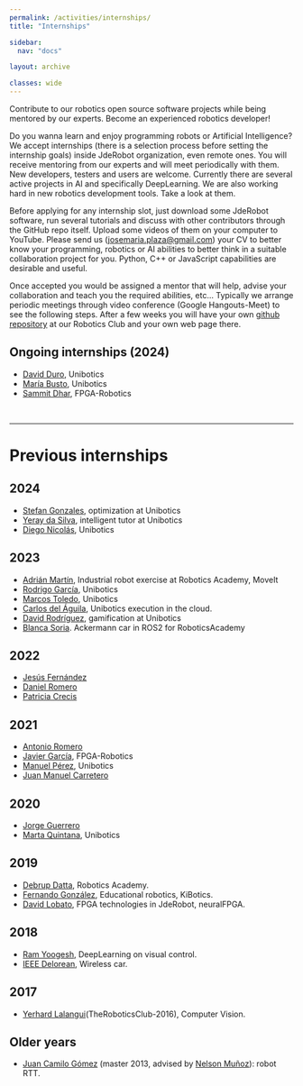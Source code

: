 ```yaml
---
permalink: /activities/internships/
title: "Internships"

sidebar:
  nav: "docs"

layout: archive

classes: wide
---
```



Contribute to our robotics open source software projects while being mentored by our experts. Become an experienced robotics developer!

Do you wanna learn and enjoy programming robots or Artificial Intelligence? We accept internships (there is a selection process before setting the internship goals) inside JdeRobot organization, even remote ones. You will receive mentoring from our experts and will meet periodically with them. New developers, testers and users are welcome. Currently there are several active projects in AI and specifically DeepLearning. We are also working hard in new robotics development tools. Take a look at them. 

Before applying for any internship slot, just download some JdeRobot software, run several tutorials and discuss with other contributors through the GitHub repo itself. Upload some videos of them on your computer to YouTube. Please send us (josemaria.plaza@gmail.com) your CV to better know your programming, robotics or AI abilities to better think in a suitable collaboration project for you. Python, C++ or JavaScript capabilities are desirable and useful.

Once accepted you would be assigned a mentor that will help, advise your collaboration and teach you the required abilities, etc... Typically we arrange periodic meetings through video conference (Google Hangouts-Meet) to see the following steps. After a few weeks you will have your own [github repository](https://github.com/TheRoboticsClub) at our Robotics Club and your own web page there.

## Ongoing internships (2024)

- [David Duro](https://theroboticsclub.github.io/2024-upe-david-duro/), Unibotics
- [María Busto](https://theroboticsclub.github.io/2024-upe-maria-busto/), Unibotics
- [Sammit Dhar](https://theroboticsclub.github.io/2024-internship-Sammit-Dhar/), FPGA-Robotics

&nbsp;
&nbsp;

***

# Previous internships

## 2024
- [Stefan Gonzales](https://theroboticsclub.github.io/2024-upe-stefan-gonzales/), optimization at Unibotics
- [Yeray da Silva](https://theroboticsclub.github.io/2024-upe-yeray-daSilva/), intelligent tutor at Unibotics
- [Diego Nicolás](https://github.com/TheRoboticsClub/2024-upe-diego-nicolas), Unibotics

## 2023
- [Adrián Martín](https://github.com/TheRoboticsClub/2023-upe-adrian-martin), Industrial robot exercise at Robotics Academy, MoveIt
- [Rodrigo García](https://theroboticsclub.github.io/2023-upe-rodrigo-garcia/), Unibotics
- [Marcos Toledo](https://theroboticsclub.github.io/2023-upe-marcos-toledo/), Unibotics
- [Carlos del Águila](https://theroboticsclub.github.io/2023-upe-carlos-del-aguila/), Unibotics execution in the cloud.
- [David Rodríguez](https://theroboticsclub.github.io/2023-upe-david-rodriguez/), gamification at Unibotics
- [Blanca Soria](https://theroboticsclub.github.io/2023-upe-blanca-soria/). Ackermann car in ROS2 for RoboticsAcademy

## 2022
- [Jesús Fernández](https://github.com/TheRoboticsClub/2022-upe-jesus-fernandez)
- [Daniel Romero](https://theroboticsclub.github.io/2022-upe-daniel-romero/)
- [Patricia Crecis](https://theroboticsclub.github.io/2022-upe-patricia-crecis/)

## 2021
- [Antonio Romero](https://theroboticsclub.github.io/2021-upe-antonio-romero/)
- [Javier García](https://github.com/TheRoboticsClub/2021-upe-javier-garcia), FPGA-Robotics
- [Manuel Pérez](https://theroboticsclub.github.io/2021-upe-manuel-perez/), Unibotics
- [Juan Manuel Carretero](https://github.com/TheRoboticsClub/2021-upe-juanmanuel-carretero)

## 2020
- [Jorge Guerrero](https://github.com/TheRoboticsClub/2020-upe-jorge-guerrero)
- [Marta Quintana](https://theroboticsclub.github.io/2020-upe-marta-quintana/logbook/), Unibotics

## 2019
- [Debrup Datta](https://jderobot.org/Club-dattadebrup), Robotics Academy.
- [Fernando González](https://github.com/TheRoboticsClub/2018-colab-FernandoGonzalez), Educational robotics, KiBotics.
- [David Lobato](https://jderobot.org/Club-dlobato), FPGA technologies in JdeRobot, neuralFPGA.

## 2018
- [Ram Yoogesh](https://jderobot.org/Club-RamYoogesh), DeepLearning on visual control.
- [IEEE Delorean](https://jderobot.org/Ieee-delorean), Wireless car.

## 2017 
- [Yerhard Lalangui](https://jderobot.org/Club-ylalangui)(TheRoboticsClub-2016), Computer Vision.

## Older years
- [Juan Camilo Gómez](https://jderobot.org/Robot-RTT) (master 2013, advised by [Nelson Muñoz](https://www.researchgate.net/profile/Nelson_Munoz_Ceballos)): robot RTT.